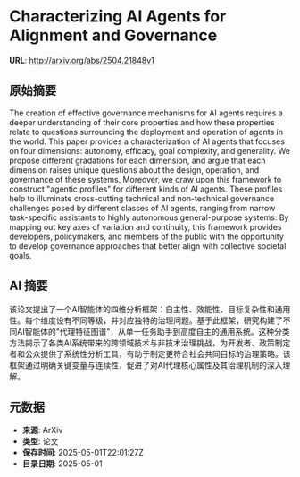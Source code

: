 # Characterizing AI Agents for Alignment and Governance

**URL**: http://arxiv.org/abs/2504.21848v1

## 原始摘要

The creation of effective governance mechanisms for AI agents requires a
deeper understanding of their core properties and how these properties relate
to questions surrounding the deployment and operation of agents in the world.
This paper provides a characterization of AI agents that focuses on four
dimensions: autonomy, efficacy, goal complexity, and generality. We propose
different gradations for each dimension, and argue that each dimension raises
unique questions about the design, operation, and governance of these systems.
Moreover, we draw upon this framework to construct "agentic profiles" for
different kinds of AI agents. These profiles help to illuminate cross-cutting
technical and non-technical governance challenges posed by different classes of
AI agents, ranging from narrow task-specific assistants to highly autonomous
general-purpose systems. By mapping out key axes of variation and continuity,
this framework provides developers, policymakers, and members of the public
with the opportunity to develop governance approaches that better align with
collective societal goals.


## AI 摘要

该论文提出了一个AI智能体的四维分析框架：自主性、效能性、目标复杂性和通用性。每个维度设有不同等级，并对应独特的治理问题。基于此框架，研究构建了不同AI智能体的"代理特征图谱"，从单一任务助手到高度自主的通用系统。这种分类方法揭示了各类AI系统带来的跨领域技术与非技术治理挑战，为开发者、政策制定者和公众提供了系统性分析工具，有助于制定更符合社会共同目标的治理策略。该框架通过明确关键变量与连续性，促进了对AI代理核心属性及其治理机制的深入理解。

## 元数据

- **来源**: ArXiv
- **类型**: 论文
- **保存时间**: 2025-05-01T22:01:27Z
- **目录日期**: 2025-05-01

